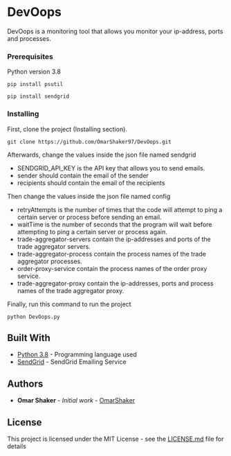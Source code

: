 # DevOops

DevOops is a monitoring tool that allows you monitor your ip-address, ports and processes.

### Prerequisites

Python version 3.8

```
pip install psutil
```

```
pip install sendgrid
```

### Installing

First, clone the project (Installing section).

```
git clone https://github.com/OmarShaker97/DevOops.git
```

Afterwards, change the values inside the json file named sendgrid

* SENDGRID_API_KEY is the API key that allows you to send emails.
* sender should contain the email of the sender
* recipients should contain the email of the recipients

Then change the values inside the json file named config

* retryAttempts is the number of times that the code will attempt to ping a certain server or process before sending an email.
* waitTime is the number of seconds that the program will wait before attempting to ping a certain server or process again.
* trade-aggregator-servers contain the ip-addresses and ports of the trade aggregator servers.
* trade-aggregator-process contain the process names of the trade aggregator processes.
* order-proxy-service contain the process names of the order proxy service.
* trade-aggregator-proxy contain the ip-addresses, ports and process names of the trade aggregator proxy.

Finally, run this command to run the project

```
python DevOops.py
```

## Built With

- [Python 3.8](https://www.python.org/downloads/release/python-380/) - Programming language used
- [SendGrid](https://github.com/sendgrid/sendgrid-python) - SendGrid Emailing Service

## Authors

- **Omar Shaker** - _Initial work_ - [OmarShaker](https://github.com/OmarShaker97)

## License

This project is licensed under the MIT License - see the [LICENSE.md](LICENSE.md) file for details
